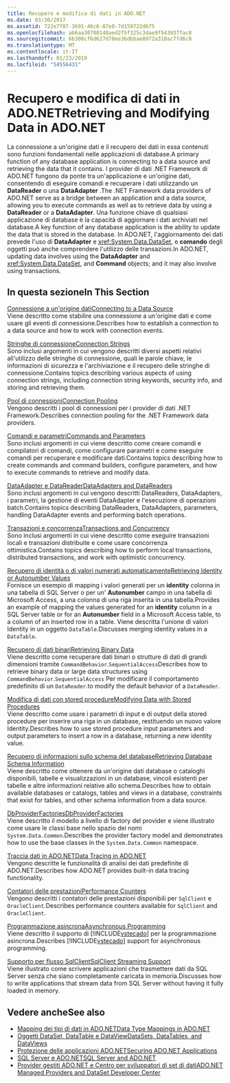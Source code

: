 ```yaml
---
title: Recupero e modifica di dati in ADO.NET
ms.date: 03/30/2017
ms.assetid: 722e7f87-3691-46c6-87e8-7d159722d675
ms.openlocfilehash: ab6aa30708140aed2f5f325c3dae9f543937fac8
ms.sourcegitcommit: 6b308cf6d627d78ee36dbbae8972a310ac7fd6c8
ms.translationtype: MT
ms.contentlocale: it-IT
ms.lasthandoff: 01/23/2019
ms.locfileid: "54556431"
---
```

# <a name="retrieving-and-modifying-data-in-adonet"></a><span data-ttu-id="d496d-102">Recupero e modifica di dati in ADO.NET</span><span class="sxs-lookup"><span data-stu-id="d496d-102">Retrieving and Modifying Data in ADO.NET</span></span>
<span data-ttu-id="d496d-103">La connessione a un'origine dati e il recupero dei dati in essa contenuti sono funzioni fondamentali nelle applicazioni di database.</span><span class="sxs-lookup"><span data-stu-id="d496d-103">A primary function of any database application is connecting to a data source and retrieving the data that it contains.</span></span> <span data-ttu-id="d496d-104">I provider di dati .NET Framework di ADO.NET fungono da ponte tra un'applicazione e un'origine dati, consentendo di eseguire comandi e recuperare i dati utilizzando un **DataReader** o una **DataAdapter** .</span><span class="sxs-lookup"><span data-stu-id="d496d-104">The .NET Framework data providers of ADO.NET serve as a bridge between an application and a data source, allowing you to execute commands as well as to retrieve data by using a **DataReader** or a **DataAdapter**.</span></span> <span data-ttu-id="d496d-105">Una funzione chiave di qualsiasi applicazione di database è la capacità di aggiornare i dati archiviati nel database.</span><span class="sxs-lookup"><span data-stu-id="d496d-105">A key function of any database application is the ability to update the data that is stored in the database.</span></span> <span data-ttu-id="d496d-106">In ADO.NET, l'aggiornamento dei dati prevede l'uso di **DataAdapter** e <xref:System.Data.DataSet>, e **comando** degli oggetti può anche comprendere l'utilizzo delle transazioni.</span><span class="sxs-lookup"><span data-stu-id="d496d-106">In ADO.NET, updating data involves using the **DataAdapter** and <xref:System.Data.DataSet>, and **Command** objects; and it may also involve using transactions.</span></span>  
  
## <a name="in-this-section"></a><span data-ttu-id="d496d-107">In questa sezione</span><span class="sxs-lookup"><span data-stu-id="d496d-107">In This Section</span></span>  
 [<span data-ttu-id="d496d-108">Connessione a un'origine dati</span><span class="sxs-lookup"><span data-stu-id="d496d-108">Connecting to a Data Source</span></span>](../../../../docs/framework/data/adonet/connecting-to-a-data-source.md)  
 <span data-ttu-id="d496d-109">Viene descritto come stabilire una connessione a un'origine dati e come usare gli eventi di connessione.</span><span class="sxs-lookup"><span data-stu-id="d496d-109">Describes how to establish a connection to a data source and how to work with connection events.</span></span>  
  
 [<span data-ttu-id="d496d-110">Stringhe di connessione</span><span class="sxs-lookup"><span data-stu-id="d496d-110">Connection Strings</span></span>](../../../../docs/framework/data/adonet/connection-strings.md)  
 <span data-ttu-id="d496d-111">Sono inclusi argomenti in cui vengono descritti diversi aspetti relativi all'utilizzo delle stringhe di connessione, quali le parole chiave, le informazioni di sicurezza e l'archiviazione e il recupero delle stringhe di connessione.</span><span class="sxs-lookup"><span data-stu-id="d496d-111">Contains topics describing various aspects of using connection strings, including connection string keywords, security info, and storing and retrieving them.</span></span>  
  
 [<span data-ttu-id="d496d-112">Pool di connessioni</span><span class="sxs-lookup"><span data-stu-id="d496d-112">Connection Pooling</span></span>](../../../../docs/framework/data/adonet/connection-pooling.md)  
 <span data-ttu-id="d496d-113">Vengono descritti i pool di connessioni per i provider di dati .NET Framework.</span><span class="sxs-lookup"><span data-stu-id="d496d-113">Describes connection pooling for the .NET Framework data providers.</span></span>  
  
 [<span data-ttu-id="d496d-114">Comandi e parametri</span><span class="sxs-lookup"><span data-stu-id="d496d-114">Commands and Parameters</span></span>](../../../../docs/framework/data/adonet/commands-and-parameters.md)  
 <span data-ttu-id="d496d-115">Sono inclusi argomenti in cui viene descritto come creare comandi e compilatori di comandi, come configurare parametri e come eseguire comandi per recuperare e modificare dati.</span><span class="sxs-lookup"><span data-stu-id="d496d-115">Contains topics describing how to create commands and command builders, configure parameters, and how to execute commands to retrieve and modify data.</span></span>  
  
 [<span data-ttu-id="d496d-116">DataAdapter e DataReader</span><span class="sxs-lookup"><span data-stu-id="d496d-116">DataAdapters and DataReaders</span></span>](../../../../docs/framework/data/adonet/dataadapters-and-datareaders.md)  
 <span data-ttu-id="d496d-117">Sono inclusi argomenti in cui vengono descritti DataReaders, DataAdapters, i parametri, la gestione di eventi DataAdapter e l'esecuzione di operazioni batch.</span><span class="sxs-lookup"><span data-stu-id="d496d-117">Contains topics describing DataReaders, DataAdapters, parameters, handling DataAdapter events and performing batch operations.</span></span>  
  
 [<span data-ttu-id="d496d-118">Transazioni e concorrenza</span><span class="sxs-lookup"><span data-stu-id="d496d-118">Transactions and Concurrency</span></span>](../../../../docs/framework/data/adonet/transactions-and-concurrency.md)  
 <span data-ttu-id="d496d-119">Sono inclusi argomenti in cui viene descritto come eseguire transazioni locali e transazioni distribuite e come usare concorrenza ottimistica.</span><span class="sxs-lookup"><span data-stu-id="d496d-119">Contains topics describing how to perform local transactions, distributed transactions, and work with optimistic concurrency.</span></span>  
  
 [<span data-ttu-id="d496d-120">Recupero di identità o di valori numerati automaticamente</span><span class="sxs-lookup"><span data-stu-id="d496d-120">Retrieving Identity or Autonumber Values</span></span>](../../../../docs/framework/data/adonet/retrieving-identity-or-autonumber-values.md)  
 <span data-ttu-id="d496d-121">Fornisce un esempio di mapping i valori generati per un **identity** colonna in una tabella di SQL Server o per un' **Autonumber** campo in una tabella di Microsoft Access, a una colonna di una riga inserita in una tabella.</span><span class="sxs-lookup"><span data-stu-id="d496d-121">Provides an example of mapping the values generated for an **identity** column in a SQL Server table or for an **Autonumber** field in a Microsoft Access table, to a column of an inserted row in a table.</span></span> <span data-ttu-id="d496d-122">Viene descritta l'unione di valori Identity in un oggetto `DataTable`.</span><span class="sxs-lookup"><span data-stu-id="d496d-122">Discusses merging identity values in a `DataTable`.</span></span>  
  
 [<span data-ttu-id="d496d-123">Recupero di dati binari</span><span class="sxs-lookup"><span data-stu-id="d496d-123">Retrieving Binary Data</span></span>](../../../../docs/framework/data/adonet/retrieving-binary-data.md)  
 <span data-ttu-id="d496d-124">Viene descritto come recuperare dati binari o strutture di dati di grandi dimensioni tramite `CommandBehavior`.`SequentialAccess`</span><span class="sxs-lookup"><span data-stu-id="d496d-124">Describes how to retrieve binary data or large data structures using `CommandBehavior`.`SequentialAccess`</span></span> <span data-ttu-id="d496d-125">Per modificare il comportamento predefinito di un `DataReader`.</span><span class="sxs-lookup"><span data-stu-id="d496d-125">to modify the default behavior of a `DataReader`.</span></span>  
  
 [<span data-ttu-id="d496d-126">Modifica di dati con stored procedure</span><span class="sxs-lookup"><span data-stu-id="d496d-126">Modifying Data with Stored Procedures</span></span>](../../../../docs/framework/data/adonet/modifying-data-with-stored-procedures.md)  
 <span data-ttu-id="d496d-127">Viene descritto come usare i parametri di input e di output della stored procedure per inserire una riga in un database, restituendo un nuovo valore Identity.</span><span class="sxs-lookup"><span data-stu-id="d496d-127">Describes how to use stored procedure input parameters and output parameters to insert a row in a database, returning a new identity value.</span></span>  
  
 [<span data-ttu-id="d496d-128">Recupero di informazioni sullo schema del database</span><span class="sxs-lookup"><span data-stu-id="d496d-128">Retrieving Database Schema Information</span></span>](../../../../docs/framework/data/adonet/retrieving-database-schema-information.md)  
 <span data-ttu-id="d496d-129">Viene descritto come ottenere da un'origine dati database o cataloghi disponibili, tabelle e visualizzazioni in un database, vincoli esistenti per tabelle e altre informazioni relative allo schema.</span><span class="sxs-lookup"><span data-stu-id="d496d-129">Describes how to obtain available databases or catalogs, tables and views in a database, constraints that exist for tables, and other schema information from a data source.</span></span>  
  
 [<span data-ttu-id="d496d-130">DbProviderFactories</span><span class="sxs-lookup"><span data-stu-id="d496d-130">DbProviderFactories</span></span>](../../../../docs/framework/data/adonet/dbproviderfactories.md)  
 <span data-ttu-id="d496d-131">Viene descritto il modello a livello di factory del provider e viene illustrato come usare le classi base nello spazio dei nomi `System.Data.Common`.</span><span class="sxs-lookup"><span data-stu-id="d496d-131">Describes the provider factory model and demonstrates how to use the base classes in the `System.Data.Common` namespace.</span></span>  
  
 [<span data-ttu-id="d496d-132">Traccia dati in ADO.NET</span><span class="sxs-lookup"><span data-stu-id="d496d-132">Data Tracing in ADO.NET</span></span>](../../../../docs/framework/data/adonet/data-tracing.md)  
 <span data-ttu-id="d496d-133">Vengono descritte le funzionalità di analisi dei dati predefinite di ADO.NET.</span><span class="sxs-lookup"><span data-stu-id="d496d-133">Describes how ADO.NET provides built-in data tracing functionality.</span></span>  
  
 [<span data-ttu-id="d496d-134">Contatori delle prestazioni</span><span class="sxs-lookup"><span data-stu-id="d496d-134">Performance Counters</span></span>](../../../../docs/framework/data/adonet/performance-counters.md)  
 <span data-ttu-id="d496d-135">Vengono descritti i contatori delle prestazioni disponibili per `SqlClient` e `OracleClient`.</span><span class="sxs-lookup"><span data-stu-id="d496d-135">Describes performance counters available for `SqlClient` and `OracleClient`.</span></span>  
  
 [<span data-ttu-id="d496d-136">Programmazione asincrona</span><span class="sxs-lookup"><span data-stu-id="d496d-136">Asynchronous Programming</span></span>](../../../../docs/framework/data/adonet/asynchronous-programming.md)  
 <span data-ttu-id="d496d-137">Viene descritto il supporto di [!INCLUDE[vstecado](../../../../includes/vstecado-md.md)] per la programmazione asincrona.</span><span class="sxs-lookup"><span data-stu-id="d496d-137">Describes [!INCLUDE[vstecado](../../../../includes/vstecado-md.md)] support for asynchronous programming.</span></span>  
  
 [<span data-ttu-id="d496d-138">Supporto per flusso SqlClient</span><span class="sxs-lookup"><span data-stu-id="d496d-138">SqlClient Streaming Support</span></span>](../../../../docs/framework/data/adonet/sqlclient-streaming-support.md)  
 <span data-ttu-id="d496d-139">Viene illustrato come scrivere applicazioni che trasmettere dati da SQL Server senza che siano completamente caricata in memoria.</span><span class="sxs-lookup"><span data-stu-id="d496d-139">Discusses how to write applications that stream data from SQL Server without having it fully loaded in memory.</span></span>  
  
## <a name="see-also"></a><span data-ttu-id="d496d-140">Vedere anche</span><span class="sxs-lookup"><span data-stu-id="d496d-140">See also</span></span>
- [<span data-ttu-id="d496d-141">Mapping dei tipi di dati in ADO.NET</span><span class="sxs-lookup"><span data-stu-id="d496d-141">Data Type Mappings in ADO.NET</span></span>](../../../../docs/framework/data/adonet/data-type-mappings-in-ado-net.md)
- [<span data-ttu-id="d496d-142">Oggetti DataSet, DataTable e DataView</span><span class="sxs-lookup"><span data-stu-id="d496d-142">DataSets, DataTables, and DataViews</span></span>](../../../../docs/framework/data/adonet/dataset-datatable-dataview/index.md)
- [<span data-ttu-id="d496d-143">Protezione delle applicazioni ADO.NET</span><span class="sxs-lookup"><span data-stu-id="d496d-143">Securing ADO.NET Applications</span></span>](../../../../docs/framework/data/adonet/securing-ado-net-applications.md)
- [<span data-ttu-id="d496d-144">SQL Server e ADO.NET</span><span class="sxs-lookup"><span data-stu-id="d496d-144">SQL Server and ADO.NET</span></span>](../../../../docs/framework/data/adonet/sql/index.md)
- [<span data-ttu-id="d496d-145">Provider gestiti ADO.NET e Centro per sviluppatori di set di dati</span><span class="sxs-lookup"><span data-stu-id="d496d-145">ADO.NET Managed Providers and DataSet Developer Center</span></span>](https://go.microsoft.com/fwlink/?LinkId=217917)
